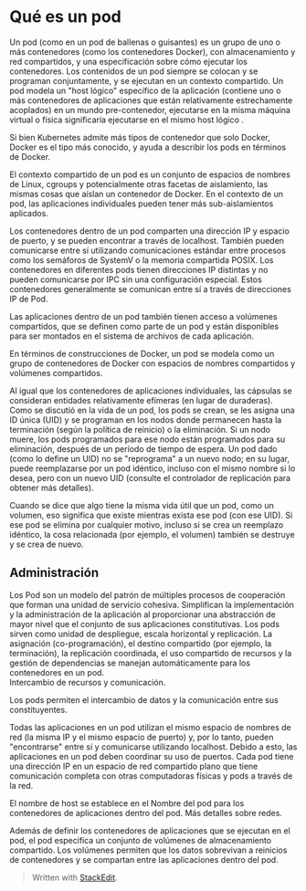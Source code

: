 # Qué es un pod
Un pod (como en un pod de ballenas o guisantes) es un grupo de uno o más contenedores (como los contenedores Docker), con almacenamiento y red compartidos, y una especificación sobre cómo ejecutar los contenedores. Los contenidos de un pod siempre se colocan y se programan conjuntamente, y se ejecutan en un contexto compartido. Un pod modela un "host lógico" específico de la aplicación (contiene uno o más contenedores de aplicaciones que están relativamente estrechamente acoplados) en un mundo pre-contenedor, ejecutarse en la misma máquina virtual o física significaría ejecutarse en el mismo host lógico .  
  
Si bien Kubernetes admite más tipos de contenedor que solo Docker, Docker es el tipo más conocido, y ayuda a describir los pods en términos de Docker.  
  
El contexto compartido de un pod es un conjunto de espacios de nombres de Linux, cgroups y potencialmente otras facetas de aislamiento, las mismas cosas que aíslan un contenedor de Docker. En el contexto de un pod, las aplicaciones individuales pueden tener más sub-aislamientos aplicados.  
  
Los contenedores dentro de un pod comparten una dirección IP y espacio de puerto, y se pueden encontrar a través de localhost. También pueden comunicarse entre sí utilizando comunicaciones estándar entre procesos como los semáforos de SystemV o la memoria compartida POSIX. Los contenedores en diferentes pods tienen direcciones IP distintas y no pueden comunicarse por IPC sin una configuración especial. Estos contenedores generalmente se comunican entre sí a través de direcciones IP de Pod.  
  
Las aplicaciones dentro de un pod también tienen acceso a volúmenes compartidos, que se definen como parte de un pod y están disponibles para ser montados en el sistema de archivos de cada aplicación.  
  
En términos de construcciones de Docker, un pod se modela como un grupo de contenedores de Docker con espacios de nombres compartidos y volúmenes compartidos.  
  
Al igual que los contenedores de aplicaciones individuales, las cápsulas se consideran entidades relativamente efímeras (en lugar de duraderas). Como se discutió en la vida de un pod, los pods se crean, se les asigna una ID única (UID) y se programan en los nodos donde permanecen hasta la terminación (según la política de reinicio) o la eliminación. Si un nodo muere, los pods programados para ese nodo están programados para su eliminación, después de un período de tiempo de espera. Un pod dado (como lo define un UID) no se "reprograma" a un nuevo nodo; en su lugar, puede reemplazarse por un pod idéntico, incluso con el mismo nombre si lo desea, pero con un nuevo UID (consulte el controlador de replicación para obtener más detalles).  
  
Cuando se dice que algo tiene la misma vida útil que un pod, como un volumen, eso significa que existe mientras exista ese pod (con ese UID). Si ese pod se elimina por cualquier motivo, incluso si se crea un reemplazo idéntico, la cosa relacionada (por ejemplo, el volumen) también se destruye y se crea de nuevo.

## Administración

Los Pod son un modelo del patrón de múltiples procesos de cooperación que forman una unidad de servicio cohesiva. Simplifican la implementación y la administración de la aplicación al proporcionar una abstracción de mayor nivel que el conjunto de sus aplicaciones constitutivas. Los pods sirven como unidad de despliegue, escala horizontal y replicación. La asignación (co-programación), el destino compartido (por ejemplo, la terminación), la replicación coordinada, el uso compartido de recursos y la gestión de dependencias se manejan automáticamente para los contenedores en un pod.  
Intercambio de recursos y comunicación.  
  
Los pods permiten el intercambio de datos y la comunicación entre sus constituyentes.  
  
Todas las aplicaciones en un pod utilizan el mismo espacio de nombres de red (la misma IP y el mismo espacio de puerto) y, por lo tanto, pueden "encontrarse" entre sí y comunicarse utilizando localhost. Debido a esto, las aplicaciones en un pod deben coordinar su uso de puertos. Cada pod tiene una dirección IP en un espacio de red compartido plano que tiene comunicación completa con otras computadoras físicas y pods a través de la red.  
  
El nombre de host se establece en el Nombre del pod para los contenedores de aplicaciones dentro del pod. Más detalles sobre redes.  
  
Además de definir los contenedores de aplicaciones que se ejecutan en el pod, el pod especifica un conjunto de volúmenes de almacenamiento compartido. Los volúmenes permiten que los datos sobrevivan a reinicios de contenedores y se compartan entre las aplicaciones dentro del pod.

> Written with [StackEdit](https://stackedit.io/).
<!--stackedit_data:
eyJoaXN0b3J5IjpbMTU1NjY3NDA1MywtMTM5NzkzNzg0OF19
-->